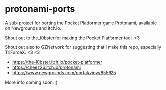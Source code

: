 # protonami-ports
A sub-project for porting the Pocket Platformer game Protonami, available on Newgrounds and itch.io.

Shout out to the_l0bster for making the Pocket Platformer tool. <3

Shout out also to GZNetwork for suggesting that I make this repo, especially TriForceX. <3 <3

- https://the-l0bster.itch.io/pocket-platformer
- https://cheez26.itch.io/protonami
- https://www.newgrounds.com/portal/view/855625

More info coming soon. ;)
